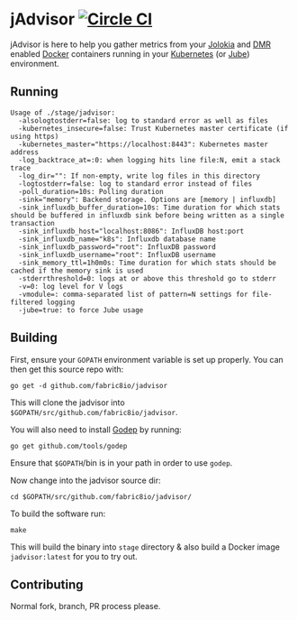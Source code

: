 # jAdvisor [![Circle CI](https://circleci.com/gh/fabric8io/jadvisor.svg?style=svg)](https://circleci.com/gh/fabric8io/jadvisor)

jAdvisor is here to help you gather metrics from your [Jolokia](http://jolokia.org/) and [DMR](https://github.com/jbossas/jboss-dmr) enabled
[Docker](https://docker.com/) containers running in your [Kubernetes](https://github.com/googlecloudplatform/kubernetes) (or [Jube](https://github.com/jubeio/jube)) environment.

## Running

```
Usage of ./stage/jadvisor:
  -alsologtostderr=false: log to standard error as well as files
  -kubernetes_insecure=false: Trust Kubernetes master certificate (if using https)
  -kubernetes_master="https://localhost:8443": Kubernetes master address
  -log_backtrace_at=:0: when logging hits line file:N, emit a stack trace
  -log_dir="": If non-empty, write log files in this directory
  -logtostderr=false: log to standard error instead of files
  -poll_duration=10s: Polling duration
  -sink="memory": Backend storage. Options are [memory | influxdb]
  -sink_influxdb_buffer_duration=10s: Time duration for which stats should be buffered in influxdb sink before being written as a single transaction
  -sink_influxdb_host="localhost:8086": InfluxDB host:port
  -sink_influxdb_name="k8s": Influxdb database name
  -sink_influxdb_password="root": InfluxDB password
  -sink_influxdb_username="root": InfluxDB username
  -sink_memory_ttl=1h0m0s: Time duration for which stats should be cached if the memory sink is used
  -stderrthreshold=0: logs at or above this threshold go to stderr
  -v=0: log level for V logs
  -vmodule=: comma-separated list of pattern=N settings for file-filtered logging
  -jube=true: to force Jube usage
```

## Building

First, ensure your `GOPATH` environment variable is set up properly. You can then get this
source repo with:

```
go get -d github.com/fabric8io/jadvisor
```

This will clone the jadvisor into `$GOPATH/src/github.com/fabric8io/jadvisor`.

You will also need to install [Godep](https://github.com/tools/godep) by running:

```
go get github.com/tools/godep
```

Ensure that `$GOPATH`/bin is in your path in order to use `godep`.

Now change into the jadvisor source dir:

```
cd $GOPATH/src/github.com/fabric8io/jadvisor/
```

To build the software run:

```
make
```

This will build the binary into `stage` directory & also build a Docker image `jadvisor:latest` for you to try out.

## Contributing

Normal fork, branch, PR process please.
